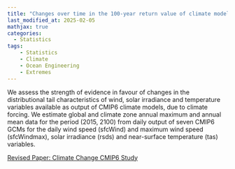```yaml
---
title: "Changes over time in the 100-year return value of climate model variables"
last_modified_at: 2025-02-05
mathjax: true
categories:
  - Statistics
tags:
    - Statistics
    - Climate
    - Ocean Engineering
    - Extremes
---
```


We assess the strength of evidence in favour of changes in the distributional tail characteristics of wind, solar irradiance
and temperature variables available as output of CMIP6 climate models, due to climate forcing. We estimate global
and climate zone annual maximum and annual mean data for the period (2015, 2100) from daily output of seven
CMIP6 GCMs for the daily wind speed (sfcWind) and maximum wind speed (sfcWindmax), solar irradiance (rsds)
and near-surface temperature (tas) variables.

[Revised Paper: Climate Change CMIP6 Study](https://callum-leach.github.io/Files/LchEA24ClmChn.pdf)
